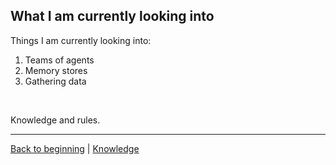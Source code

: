 ## What I am currently looking into ##

Things I am currently looking into:

1. Teams of agents
2. Memory stores
3. Gathering data

<br>

Knowledge and rules.

---
[Back to beginning](../2-introduction/slide.md) | [Knowledge](../6-knowledge/slide.md)